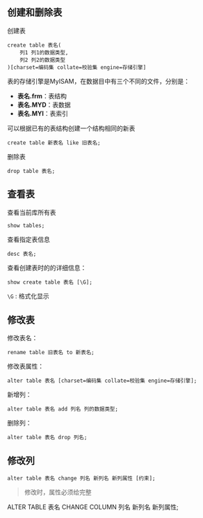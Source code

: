 ## 创建和删除表
创建表
```mysql
create table 表名(
	列1 列1的数据类型,
	列2 列2的数据类型 
)[charset=编码集 collate=校验集 engine=存储引擎]
```
表的存储引擎是MyISAM，在数据目中有三个不同的文件，分别是：
- **表名.frm**：表结构
- **表名.MYD**：表数据
- **表名.MYI**：表索引

可以根据已有的表结构创建一个结构相同的新表
```mysql
create table 新表名 like 旧表名;
```
删除表
```mysql
drop table 表名;
```
## 查看表
查看当前库所有表
```mysql
show tables;
```
查看指定表信息
```mysql
desc 表名;
```
查看创建表时的的详细信息：
```mysql
show create table 表名 [\G];
```
`\G` : 格式化显示
## 修改表
修改表名：
```mysql
rename table 旧表名 to 新表名;
```
修改表属性：
```mysql
alter table 表名 [charset=编码集 collate=校验集 engine=存储引擎];
```
新增列：
```mysql
alter table 表名 add 列名 列的数据类型;
```
删除列：
```mysql
alter table 表名 drop 列名;
```
## 修改列
```mysql
alter table 表名 change 列名 新列名 新列属性 [约束];
```
> 修改时，属性必须给完整

ALTER TABLE 表名 CHANGE COLUMN 列名 新列名 新列属性;